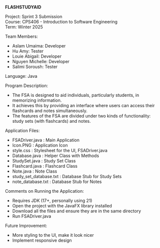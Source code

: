 **FLASHSTUDYAID**

Project: 	    Sprint 3 Submission\
Course: 	    CPS406 - Introduction to Software Engineering\
Term: 	    	Winter 2025

Team Members:
- Aslam Umaima: Developer
- Hu Amy: Tester
- Louie Abigail: Developer
- Nguyen Michelle: Developer
- Salimi Soroush: Tester

Language: Java

Program Description:
- The FSA is designed to aid individuals, particularly students, in memorizing information. 
- It achieves this by providing an interface where users can access their flashcards and notes simultaneously. 
- The features of the FSA are divided under two kinds of functionality: study sets (with flashcards) and notes. 

Application Files:
- FSADriver.java : Main Application
- Icon.PNG : Application Icon
- style.css : Stylesheet for the UI, FSADriver.java
- Database.java : Helper Class with Methods
- StudySet.java : Study Set Class
- Flashcard.java : Flashcard Class
- Note.java : Note Class
- study_set_database.txt : Database Stub for Study Sets
- note_database.txt	: Database Stub for Notes

Comments on Running the Application: 
- Requires JDK (17+, personally using 21)
- Open the project with the JavaFX library installed
- Download all the files and ensure they are in the same directory
- Run FSADriver.java

Future Improvement: 
- More styling to the UI, make it look nicer
- Implement responsive design
